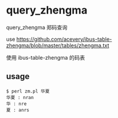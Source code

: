 # query_zhengma

query_zhengma 郑码查询

use https://github.com/acevery/ibus-table-zhengma/blob/master/tables/zhengma.txt 

使用 ibus-table-zhengma 的码表

## usage

    $ perl zm.pl 华夏
    华夏 : nran
    华 : nre
    夏 : anrs
